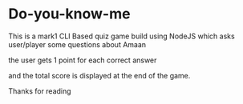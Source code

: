 # Do-you-know-me

This is a mark1 CLI Based quiz game build using NodeJS which asks user/player some questions about Amaan

the user gets 1 point for each correct answer

and the total score is displayed at the end of the game. 

Thanks for reading
